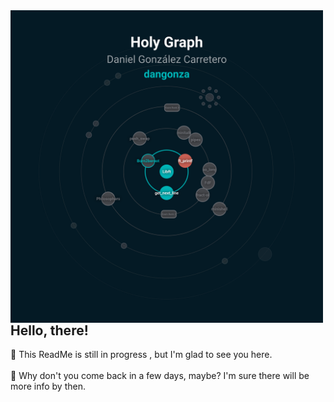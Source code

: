 <!-- Miniature of my 42 HolyGraph ;) -->
<img src="src/holygraph.svg" width="500" align="left" />

## Hello, there!
🚧  This ReadMe is still in progress , but I'm glad to see you here.<br /><br />
💫  Why don't you come back in a few days, maybe? I'm sure there will be more info by then.
